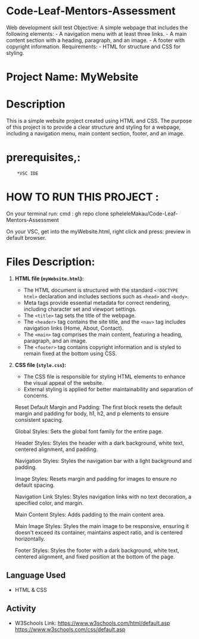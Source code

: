 # Code-Leaf-Mentors-Assessment
Web development skill test  Objective: A simple webpage that includes the following elements: - A navigation menu with at least three links. - A main content section with a heading, paragraph, and an image. - A footer with copyright information.  Requirements: -  HTML for structure and CSS for styling.


# Project Name: MyWebsite

# Description
This is a simple website project created using HTML and CSS.
The purpose of this project is to provide a clear structure and styling for a webpage, including a navigation menu, main content section, footer, and an image.

 # prerequisites,:
        *VSC IDE
    
# HOW TO RUN THIS PROJECT :
On your terminal run:
        cmd : gh repo clone spheleleMakau/Code-Leaf-Mentors-Assessment

On your VSC, get into the myWebsite.html, right click and press:
        preview in default browser.


# Files Description:

1. **HTML file (`myWebsite.html`):**
    - The HTML document is structured with the standard `<!DOCTYPE html>` declaration and includes sections such as `<head>` and `<body>`.
    - Meta tags provide essential metadata for correct rendering, including character set and viewport settings.
    - The `<title>` tag sets the title of the webpage.
    - The `<header>` tag contains the site title, and the `<nav>` tag includes navigation links (Home, About, Contact).
    - The `<main>` tag comprises the main content, featuring a heading, paragraph, and an image.
    - The `<footer>` tag contains copyright information and is styled to remain fixed at the bottom using CSS.

2. **CSS file (`style.css`):**
    - The CSS file is responsible for styling HTML elements to enhance the visual appeal of the website.
    - External styling is applied for better maintainability and separation of concerns.

    Reset Default Margin and Padding:
    The first block resets the default margin and padding for body, h1, h2, and p elements to ensure consistent spacing.

    Global Styles:
        Sets the global font family for the entire page.

    Header Styles:
        Styles the header with a dark background, white text, centered alignment, and padding.

    Navigation Styles:
        Styles the navigation bar with a light background and padding.

    Image Styles:
        Resets margin and padding for images to ensure no default spacing.

    Navigation Link Styles:
        Styles navigation links with no text decoration, a specified color, and margin.

    Main Content Styles:
        Adds padding to the main content area.

    Main Image Styles:
        Styles the main image to be responsive, ensuring it doesn't exceed its container, maintains aspect ratio, and is centered horizontally.

    Footer Styles:
        Styles the footer with a dark background, white text, centered alignment, and fixed position at the bottom of the page.

## Language Used
- HTML & CSS

## Activity
- W3Schools Link: https://www.w3schools.com/html/default.asp
                  https://www.w3schools.com/css/default.asp  
